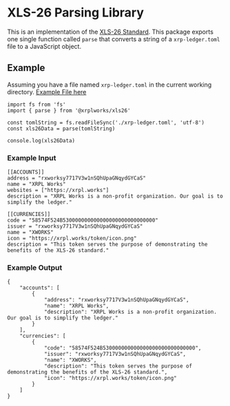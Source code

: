 # XLS-26 Parsing Library

This is an implementation of the [XLS-26 Standard](https://github.com/XRPLF/XRPL-Standards/discussions/71).
This package exports one single function called `parse` that converts a string of a `xrp-ledger.toml` file to a JavaScript object.

## Example
Assuming you have a file named `xrp-ledger.toml` in the current working directory. [Example File here](http://xrpl.works/.well-known/xrp-ledger.toml)

    import fs from 'fs'
    import { parse } from '@xrplworks/xls26'
    
    const tomlString = fs.readFileSync('./xrp-ledger.toml', 'utf-8')
    const xls26Data = parse(tomlString)
    
    console.log(xls26Data)

### Example Input

    [[ACCOUNTS]]
    address = "rxworksy7717V3w1nSQhUpaGNqydGYCaS"
    name = "XRPL Works"
    websites = ["https://xrpl.works"]
    description = "XRPL Works is a non-profit organization. Our goal is to simplify the ledger."
    
    [[CURRENCIES]]
    code = "58574F524B530000000000000000000000000000"
    issuer = "rxworksy7717V3w1nSQhUpaGNqydGYCaS"
    name = "XWORKS"
    icon = "https://xrpl.works/token/icon.png"
    description = "This token serves the purpose of demonstrating the benefits of the XLS-26 standard."
  

### Example Output

```
{
	"accounts": [
		{
			"address": "rxworksy7717V3w1nSQhUpaGNqydGYCaS",
			"name": "XRPL Works",
			"description": "XRPL Works is a non-profit organization. Our goal is to simplify the ledger."
		}
	],
	"currencies": [
		{
			"code": "58574F524B530000000000000000000000000000",
			"issuer": "rxworksy7717V3w1nSQhUpaGNqydGYCaS",
			"name": "XWORKS",
			"description": "This token serves the purpose of demonstrating the benefits of the XLS-26 standard.",
			"icon": "https://xrpl.works/token/icon.png"
		}
	]
}

```